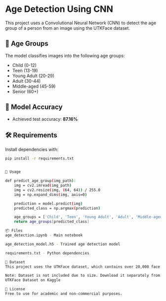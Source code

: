 # Age Detection Using CNN

This project uses a Convolutional Neural Network (CNN) to detect the age group of a person from an image using the UTKFace dataset.

## 👶 Age Groups
The model classifies images into the following age groups:
- Child (0-12)
- Teen (13-19)
- Young Adult (20-29)
- Adult (30-44)
- Middle-aged (45-59)
- Senior (60+)

## 🧠 Model Accuracy
- Achieved test accuracy: **87.16%**

## 🛠 Requirements
Install dependencies with:

```bash
pip install -r requirements.txt


🚀 Usage

def predict_age_group(img_path):
    img = cv2.imread(img_path)
    img = cv2.resize(img, (64, 64)) / 255.0
    img = np.expand_dims(img, axis=0)

    prediction = model.predict(img)
    predicted_class = np.argmax(prediction)

    age_groups = ['Child', 'Teen', 'Young Adult', 'Adult', 'Middle-aged', 'Senior']
    return age_groups[predicted_class]

📦 Files
age_detection.ipynb - Main notebook

age_detection_model.h5 - Trained age detection model

requirements.txt - Python dependencies

📸 Dataset
This project uses the UTKFace dataset, which contains over 20,000 face images with age, gender, and ethnicity labels.

Note: Dataset is not included due to size. Download it separately from:
UTKFace Dataset on Kaggle

🤝 License
Free to use for academic and non-commercial purposes.